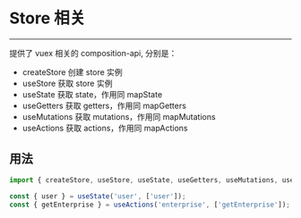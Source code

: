 # Store 相关

---

提供了 vuex 相关的 composition-api, 分别是：

- createStore 创建 store 实例
- useStore 获取 store 实例
- useState 获取 state，作用同 mapState
- useGetters 获取 getters，作用同 mapGetters
- useMutations 获取 mutations，作用同 mapMutations
- useActions 获取 actions，作用同 mapActions

## 用法

```js
import { createStore, useStore, useState, useGetters, useMutations, useActions } from '@gde/compositions';

const { user } = useState('user', ['user']);
const { getEnterprise } = useActions('enterprise', ['getEnterprise']);
```

